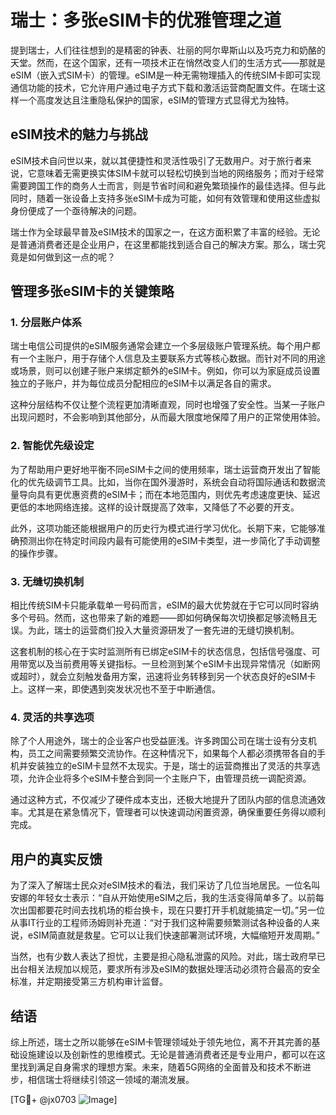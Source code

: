 # 瑞士：多张eSIM卡的优雅管理之道

提到瑞士，人们往往想到的是精密的钟表、壮丽的阿尔卑斯山以及巧克力和奶酪的天堂。然而，在这个国家，还有一项技术正在悄然改变人们的生活方式——那就是eSIM（嵌入式SIM卡）的管理。eSIM是一种无需物理插入的传统SIM卡即可实现通信功能的技术，它允许用户通过电子方式下载和激活运营商配置文件。在瑞士这样一个高度发达且注重隐私保护的国家，eSIM的管理方式显得尤为独特。

## eSIM技术的魅力与挑战

eSIM技术自问世以来，就以其便捷性和灵活性吸引了无数用户。对于旅行者来说，它意味着无需更换实体SIM卡就可以轻松切换到当地的网络服务；而对于经常需要跨国工作的商务人士而言，则是节省时间和避免繁琐操作的最佳选择。但与此同时，随着一张设备上支持多张eSIM卡成为可能，如何有效管理和使用这些虚拟身份便成了一个亟待解决的问题。

瑞士作为全球最早普及eSIM技术的国家之一，在这方面积累了丰富的经验。无论是普通消费者还是企业用户，在这里都能找到适合自己的解决方案。那么，瑞士究竟是如何做到这一点的呢？

## 管理多张eSIM卡的关键策略

### 1. **分层账户体系**
瑞士电信公司提供的eSIM服务通常会建立一个多层级账户管理系统。每个用户都有一个主账户，用于存储个人信息及主要联系方式等核心数据。而针对不同的用途或场景，则可以创建子账户来绑定额外的eSIM卡。例如，你可以为家庭成员设置独立的子账户，并为每位成员分配相应的eSIM卡以满足各自的需求。

这种分层结构不仅让整个流程更加清晰直观，同时也增强了安全性。当某一子账户出现问题时，不会影响到其他部分，从而最大限度地保障了用户的正常使用体验。

### 2. **智能优先级设定**
为了帮助用户更好地平衡不同eSIM卡之间的使用频率，瑞士运营商开发出了智能化的优先级调节工具。比如，当你在国外漫游时，系统会自动将国际通话和数据流量导向具有更优惠资费的eSIM卡；而在本地范围内，则优先考虑速度更快、延迟更低的本地网络连接。这样的设计既提高了效率，又降低了不必要的开支。

此外，这项功能还能根据用户的历史行为模式进行学习优化。长期下来，它能够准确预测出你在特定时间段内最有可能使用的eSIM卡类型，进一步简化了手动调整的操作步骤。

### 3. **无缝切换机制**
相比传统SIM卡只能承载单一号码而言，eSIM的最大优势就在于它可以同时容纳多个号码。然而，这也带来了新的难题——即如何确保每次切换都足够流畅且无误。为此，瑞士的运营商们投入大量资源研发了一套先进的无缝切换机制。

这套机制的核心在于实时监测所有已绑定eSIM卡的状态信息，包括信号强度、可用带宽以及当前费用等关键指标。一旦检测到某个eSIM卡出现异常情况（如断网或超时），就会立刻触发备用方案，迅速将业务转移到另一个状态良好的eSIM卡上。这样一来，即使遇到突发状况也不至于中断通信。

### 4. **灵活的共享选项**
除了个人用途外，瑞士的企业客户也受益匪浅。许多跨国公司在瑞士设有分支机构，员工之间需要频繁交流协作。在这种情况下，如果每个人都必须携带各自的手机并安装独立的eSIM卡显然不太现实。于是，瑞士的运营商推出了灵活的共享选项，允许企业将多个eSIM卡整合到同一个主账户下，由管理员统一调配资源。

通过这种方式，不仅减少了硬件成本支出，还极大地提升了团队内部的信息流通效率。尤其是在紧急情况下，管理者可以快速调动闲置资源，确保重要任务得以顺利完成。

## 用户的真实反馈

为了深入了解瑞士民众对eSIM技术的看法，我们采访了几位当地居民。一位名叫安娜的年轻女士表示：“自从开始使用eSIM之后，我的生活变得简单多了。以前每次出国都要花时间去找机场的柜台换卡，现在只要打开手机就能搞定一切。”另一位从事IT行业的工程师汤姆则补充道：“对于我们这种需要频繁测试各种设备的人来说，eSIM简直就是救星。它可以让我们快速部署测试环境，大幅缩短开发周期。”

当然，也有少数人表达了担忧，主要是担心隐私泄露的风险。对此，瑞士政府早已出台相关法规加以规范，要求所有涉及eSIM的数据处理活动必须符合最高的安全标准，并定期接受第三方机构审计监督。

## 结语

综上所述，瑞士之所以能够在eSIM卡管理领域处于领先地位，离不开其完善的基础设施建设以及创新性的思维模式。无论是普通消费者还是专业用户，都可以在这里找到满足自身需求的理想方案。未来，随着5G网络的全面普及和技术不断进步，相信瑞士将继续引领这一领域的潮流发展。

[TG💪+ @jx0703 ![Image](https://github.com/user-attachments/assets/dbca1d08-cadb-493c-b0ec-ad6f7a83f270)]